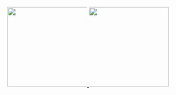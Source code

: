<p align="center">
<a href="https://github.com/Dron404)h">
<img height="180em" src="https://github-readme-stats-eight-theta.vercel.app/api?username=Dron404&show_icons=true&theme=algolia&include_all_commits=true&count_private=true"/>
<img height="180em" src="https://github-readme-stats-eight-theta.vercel.app/api/top-langs/?username=Dron404&layout=compact&langs_count=8&theme=algolia"/>
</a>
</p>

<!--
**Dron404/Dron404** is a ✨ _special_ ✨ repository because its `README.md` (this file) appears on your GitHub profile.

<p align="left"> <img src="https://komarev.com/ghpvc/?username=Dron404&&label=Profile%20views&color=0e75b6&style=flat" alt="pantaiz" /> </p> - profile viwes
Here are some ideas to get you started:

- 🔭 I’m currently working on ...
- 🌱 I’m currently learning ...
- 👯 I’m looking to collaborate on ...
- 🤔 I’m looking for help with ...
- 💬 Ask me about ...
- 📫 How to reach me: ...
- 😄 Pronouns: ...
- ⚡ Fun fact: ...
-->
